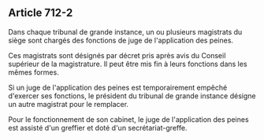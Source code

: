 Article 712-2
----
Dans chaque tribunal de grande instance, un ou plusieurs magistrats du siège
sont chargés des fonctions de juge de l'application des peines.

Ces magistrats sont désignés par décret pris après avis du Conseil supérieur de
la magistrature. Il peut être mis fin à leurs fonctions dans les mêmes formes.

Si un juge de l'application des peines est temporairement empêché d'exercer ses
fonctions, le président du tribunal de grande instance désigne un autre
magistrat pour le remplacer.

Pour le fonctionnement de son cabinet, le juge de l'application des peines est
assisté d'un greffier et doté d'un secrétariat-greffe.
